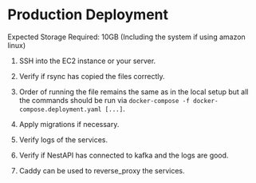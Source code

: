 # Production Deployment

Expected Storage Required: 10GB (Including the system if using amazon linux)

1. SSH into the EC2 instance or your server.

2. Verify if rsync has copied the files correctly.

3. Order of running the file remains the same as in the local setup but all the commands should be run via `docker-compose -f docker-compose.deployment.yaml [...]`.

4. Apply migrations if necessary.

5. Verify logs of the services.

6. Verify if NestAPI has connected to kafka and the logs are good.

7. Caddy can be used to reverse_proxy the services.